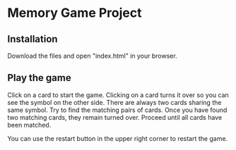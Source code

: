 # Memory Game Project

## Installation

Download the files and open "index.html" in your browser.

## Play the game

Click on a card to start the game. Clicking on a card turns it over so you can see the symbol on the other side. There are always two cards sharing the same symbol. Try to find the matching pairs of cards. Once you have found two matching cards, they remain turned over. Proceed until all cards have been matched.

You can use the restart button in the upper right corner to restart the game.